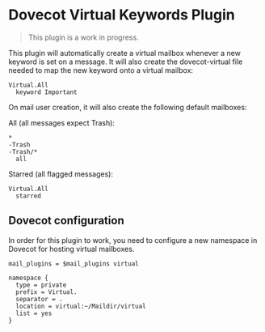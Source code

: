 Dovecot Virtual Keywords Plugin
===============================

> This plugin is a work in progress.

This plugin will automatically create a virtual mailbox whenever a new keyword
is set on a message. It will also create the dovecot-virtual file needed to
map the new keyword onto a virtual mailbox:

```
Virtual.All
  keyword Important
```

On mail user creation, it will also create the following default mailboxes:

All (all messages expect Trash):

```
*
-Trash
-Trash/*
  all
```

Starred (all flagged messages):

```
Virtual.All
  starred
```

## Dovecot configuration

In order for this plugin to work, you need to configure a new namespace in
Dovecot for hosting virtual mailboxes.

```
mail_plugins = $mail_plugins virtual

namespace {
  type = private
  prefix = Virtual.
  separator = .
  location = virtual:~/Maildir/virtual
  list = yes
}
```
